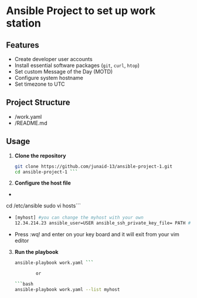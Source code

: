 # Ansible Project to set up work station

## Features
- Create developer user accounts
- Install essential software packages (`git`, `curl`, `htop`)
- Set custom Message of the Day (MOTD)
- Configure system hostname
- Set timezone to UTC

## Project Structure
- /work.yaml
- /README.md

## Usage
1. **Clone the repository**
   ```bash
   git clone https://github.com/junaid-13/ansible-project-1.git
   cd ansible-project-1 ```
   
2. **Configure the host file**
  -  ```bash
   cd /etc/ansible
   sudo vi hosts```

   - ```bash
     [myhost] #you can change the myhost with your own
     12.34.214.23 ansible_user=USER ansible_ssh_private_key_file= PATH # You can change this Ip address with your respective ip address, change the username and path as per your username and Path of your private key file(pem file)
     ```
  - Press :wq! and enter on your key board and it will exit from your vim editor

    
3. **Run the playbook**
    ```bash
    ansible-playbook work.yaml ``` 
    
            or 

    ```bash
    ansible-playbook work.yaml --list myhost

